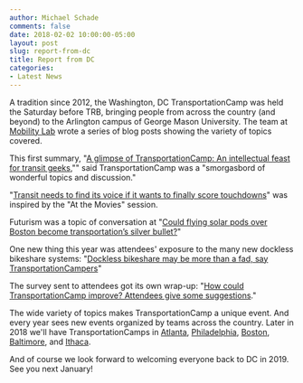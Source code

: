 ```yaml
---
author: Michael Schade
comments: false
date: 2018-02-02 10:00:00-05:00
layout: post
slug: report-from-dc
title: Report from DC
categories:
- Latest News
---
```


A tradition since 2012, the Washington, DC TransportationCamp was held the Saturday before TRB,
bringing people from across the country (and beyond) to the Arlington campus
of George Mason University. The team at [Mobility Lab](http://mobilitylab.org/) wrote a series
of blog posts showing the variety of topics covered.

This first summary, "[A glimpse of TransportationCamp: An intellectual feast for transit geeks](https://mobilitylab.org/2018/01/09/glimpse-transportationcamp-intellectual-feast-transit-geeks/),""
said TransportationCamp was a "smorgasbord of wonderful topics and discussion."

"[Transit needs to find its voice if it wants to finally score touchdowns](https://mobilitylab.org/2018/01/31/transit-needs-find-voice-wants-finally-score-touchdowns/)"
was inspired by the "At the Movies" session.

Futurism was a topic of conversation at "[Could flying solar pods over Boston become transportation’s silver bullet?](https://mobilitylab.org/2018/01/24/flying-solar-pods-boston-become-transportations-silver-bullet/)"

One new thing this year was attendees' exposure to the many new dockless bikeshare systems:
"[Dockless bikeshare may be more than a fad, say TransportationCampers](https://mobilitylab.org/2018/01/12/dockless-bikeshare-may-fad-says-transportationcampers/)"

The survey sent to attendees got its own wrap-up:
"[How could TransportationCamp improve? Attendees give some suggestions](https://mobilitylab.org/2018/01/29/transportationcamp-improve-attendees-give-suggestions/)."

The wide variety of topics makes TransportationCamp a unique event.
And every year sees new events organized by teams across the country.
Later in 2018 we'll have TransportationCamps in [Atlanta](http://transportationcamp.org/events/south-2018/),
[Philadelphia](http://transportationcamp.org/events/phl2018),
[Boston](http://transportationcamp.org/events/new-england-2018),
[Baltimore](http://transportationcamp.org/events/baltimore2018),
and [Ithaca](http://transportationcamp.org/events/ithaca-2018/).

And of course we look forward to welcoming everyone back to DC in 2019. See you next January!
